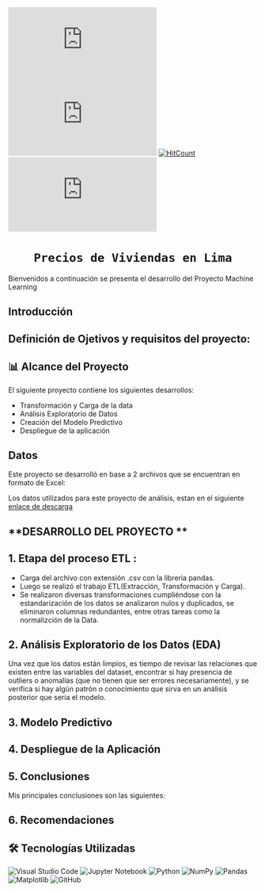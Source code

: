 

![GitHub repo size](https://img.shields.io/github/repo-size/scottydocs/README-template.md)
![GitHub contributors](https://img.shields.io/github/contributors/scottydocs/README-template.md)
[![HitCount](https://hits.dwyl.com/dwyl/hits.svg)](https://github.com/carbajaljerson/PI02_SiniestrosViales_CABA/)
![GitHub stars](https://img.shields.io/github/stars/scottydocs/README-template.md?style=social)


# <h1 align="center">**`Precios de Viviendas en Lima`**</h1>

Bienvenidos a continuación se presenta el desarrollo del Proyecto Machine Learning 

## Introducción



## Definición de Ojetivos y requisitos del proyecto:



## 📊 Alcance del Proyecto

El siguiente proyecto contiene los siguientes desarrollos:

- Transformación y Carga de la data
- Análisis Exploratorio de Datos
- Creación del Modelo Predictivo
- Despliegue de la aplicación

## Datos

Este proyecto se desarrolló en base a 2 archivos que se encuentran en formato de Excel:


Los datos utilizados para este proyecto de análisis, estan en el siguiente [enlace de descarga](https://drive.google.com/drive/folders/155gdhdu0Jbts6t6P1BC5PRrdRLdDe5ZD?usp=sharing) 


## **DESARROLLO DEL PROYECTO ** 

## **1. Etapa del proceso ETL** :

- Carga del archivo con extensión .csv con la libreria pandas.
- Luego se realizó el trabajo ETL(Extracción, Transformación y Carga).
- Se realizaron diversas transformaciones cumpliéndose con la estandarización de los datos se analizaron nulos y duplicados, se eliminaron columnas redundantes, entre otras tareas como la normalizción de la Data.



## **2. Análisis Exploratorio de los Datos (EDA)**

Una vez que los datos están limpios, es tiempo de revisar las relaciones que existen entre las variables del dataset, encontrar si hay presencia de outliers o anomalías (que no tienen que ser errores necesariamente), y se verifica si hay algún patrón o conocimiento que sirva en un análisis posterior que sería el modelo. 



## **3. Modelo Predictivo**


## **4. Despliegue de la Aplicación**


## **5. Conclusiones**

Mis principales conclusiones son las siguientes:



## **6. Recomendaciones**

 


## 🛠 Tecnologías Utilizadas

![Visual Studio Code](https://img.shields.io/badge/Visual%20Studio%20Code-0078d7.svg?style=for-the-badge&logo=visual-studio-code&logoColor=white)
![Jupyter Notebook](https://img.shields.io/badge/jupyter-%23FA0F00.svg?style=for-the-badge&logo=jupyter&logoColor=white)
![Python](https://img.shields.io/badge/python-3670A0?style=for-the-badge&logo=python&logoColor=ffdd54)
![NumPy](https://img.shields.io/badge/numpy-%23013243.svg?style=for-the-badge&logo=numpy&logoColor=white)
![Pandas](https://img.shields.io/badge/pandas-%23150458.svg?style=for-the-badge&logo=pandas&logoColor=white)
![Matplotlib](https://img.shields.io/badge/Matplotlib-%23ffffff.svg?style=for-the-badge&logo=Matplotlib&logoColor=black)
![GitHub](https://img.shields.io/badge/github-%23121011.svg?style=for-the-badge&logo=github&logoColor=white)
